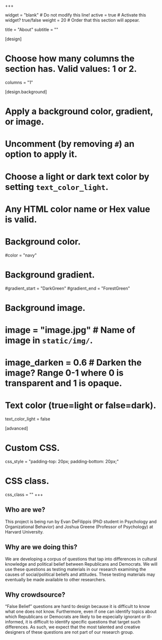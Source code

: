 +++


widget = "blank"  # Do not modify this line!
active = true  # Activate this widget? true/false
weight = 20  # Order that this section will appear.

title = "About"
subtitle = ""

[design]
  # Choose how many columns the section has. Valid values: 1 or 2.
  columns = "1"

[design.background]
  # Apply a background color, gradient, or image.
  #   Uncomment (by removing `#`) an option to apply it.
  #   Choose a light or dark text color by setting `text_color_light`.
  #   Any HTML color name or Hex value is valid.

  # Background color.
  #color = "navy"

  # Background gradient.
  #gradient_start = "DarkGreen"
  #gradient_end = "ForestGreen"

  # Background image.
  # image = "image.jpg"  # Name of image in `static/img/`.
  # image_darken = 0.6  # Darken the image? Range 0-1 where 0 is transparent and 1 is opaque.

  # Text color (true=light or false=dark).
  text_color_light = false

[advanced]
 # Custom CSS.
 css_style = "padding-top: 20px; padding-bottom: 20px;"

 # CSS class.
 css_class = ""
+++

## Who are we?

This project is being run by Evan DeFilippis (PhD student in Psychology and Organizational Behavior) and Joshua Greene (Professor of Psychology) at Harvard University.

## Why are we doing this?

We are developing a corpus of questions that tap into differences in cultural knowledge and political belief between Republicans and Democrats. We will use these questions as testing materials in our research examining the causes of social/political beliefs and attitudes. These testing materials may eventually be made available to other researchers.  

## Why crowdsource?

“False Belief” questions are hard to design because it is difficult to know what one does not know. Furthermore, even if one can identify topics about which Republicans or Democrats are likely to be especially ignorant or ill-informed, it is difficult to identify specific questions that target such differences. As such, we expect that the most talented and creative designers of these questions are not part of our research group. 
